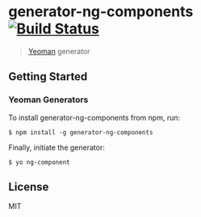 # generator-ng-components [![Build Status](https://secure.travis-ci.org/joelcoxokc/generator-ng-components.png?branch=master)](https://travis-ci.org/joelcoxokc/generator-ng-components)

> [Yeoman](http://yeoman.io) generator


## Getting Started

### Yeoman Generators

To install generator-ng-components from npm, run:

```
$ npm install -g generator-ng-components
```

Finally, initiate the generator:

```
$ yo ng-component
```
## License

MIT
